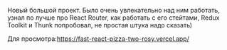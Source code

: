 Новый большой проект. Было  очень увлекательно над ним работать, узнал по лучше про React Router, как работать с его стейтами, Redux Toolkit и Thunk попробовал, не простая штука надо сказать)

Для просмотра:https://fast-react-pizza-two-rosy.vercel.app/
